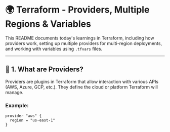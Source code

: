 # 🌍 Terraform - Providers, Multiple Regions & Variables

This README documents today's learnings in Terraform, including how providers work, setting up multiple providers for multi-region deployments, and working with variables using `.tfvars` files.

---

## 🧩 1. What are Providers?

Providers are plugins in Terraform that allow interaction with various APIs (AWS, Azure, GCP, etc.). They define the cloud or platform Terraform will manage.

### Example:
```hcl
provider "aws" {
  region = "us-east-1"
}

